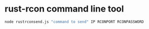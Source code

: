 # rust-rcon command line tool
```cmd
node rustrconsend.js "command to send" IP RCONPORT RCONPASSWORD
```
